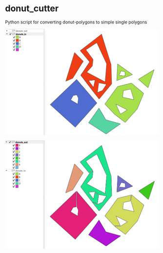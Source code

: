 # donut_cutter
Python script for converting donut-polygons to simple single polygons

![data_before](./images/testdata_before.png)

![data_after](./images/testdata_after.png)
